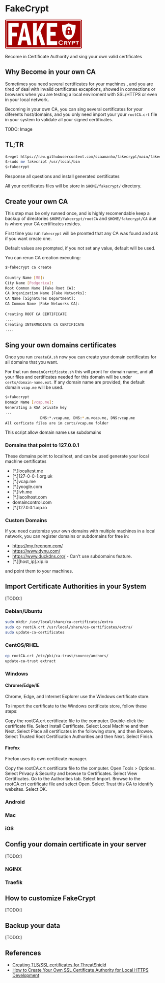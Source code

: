 # FakeCrypt
![FakeCrypt Logo](assets/logo250.png) 

Become in Certificate Authority and sing your own valid certificates

## Why Become in your own CA

Sometimes you need several certificates for your machines , and you are tired of deal with invalid certificates exceptions, showed in connections or browsers when you are testing a local enviroment with SSL/HTTPS or even in your local network.

Becoming in your own CA, you can sing several certificates for your diferents host/domains, and you only need import your your `rootCA.crt` file in your system to validate all your signed certificates.

TODO: Image


## TL;TR

```sh
$>wget https://raw.githubusercontent.com/scaamanho/fakecrypt/main/fakecrypt
$>sudo mv fakecript /usr/local/bin
$>fakecrypt
```

Response all questions and install generated certificates

All your certificates files will be store in `$HOME/fakecrypt/` directory.

## Create your own CA

This step mus be only runned once, and is highly recomendable keep a backup of directories `$HOME/fakecrypt/rootCA` and `$HOME/fakecrypt/CA` due is where your CA certificates resides.

First time you run `fakecrypt` will be promted that any CA was found and ask if you want create one.

Default values are prompted, if you not set any value, default will be used.

You can rerun CA creation executing:

```sh
$>fakecrypt ca create

Country Name [ME]:
City Name [Podgorica]:
Root Common Name [Fake Root CA]:
CA Organization Name [Fake Networks]:
CA Name [Signatures Department]:
CA Common Name [Fake Networks CA]:

Creating ROOT CA CERTIFICATE
....
Creating INTERMEDIATE CA CERTIFICATE
....

```

## Sing your own domains certificates

Once you run `createCA.sh` now you can create your domain certificates for all domains that you want.

For that run `domainCertificate.sh` this will pront for domain name, and all your files and certificates needed for this domain will be under `certs/domain-name.ext`. If any domain name are provided, the default domain `vcap.me` will be used.

```sh
$>fakecrypt
Domain Name [vcap.me]:
Generating a RSA private key
...
                DNS:*.vcap.me, DNS:*.m.vcap.me, DNS:vcap.me
All cerficate files are in certs/vcap.me folder
```

This script allow domain name use subdomains


### Domains that point to 127.0.0.1

These domains point to localhost, and can be used generate your local machine certificates

* [*.]localtest.me
* [*.]127-0-0-1.org.uk
* [*.]vcap.me
* [*.]yoogle.com
* [*.]lvh.me
* [*.]lacolhost.com
* domaincontrol.com
* [*.]127.0.0.1.xip.io

### Custom Domains

If you need customize your own domains with multiple machines in a local network, you can register domains or subdomains for free in:

* <https://my.freenom.com/>
* <https://www.dynu.com/>
* <https://www.duckdns.org/> - Can't use subdomains feature.
* [*.][host_ip].xip.io

and point them to your machines.

## Import Certificate Authorities in your System
[TODO:]
### Debian/Ubuntu

```sh
sudo mkdir /usr/local/share/ca-certificates/extra
sudo cp rootCA.crt /usr/local/share/ca-certificates/extra/
sudo update-ca-certificates
```

### CentOS/RHEL

```sh
cp rootCA.crt /etc/pki/ca-trust/source/anchors/
update-ca-trust extract
```

### Windows

#### Chrome/Edge/IE

Chrome, Edge, and Internet Explorer use the Windows certificate store.

To import the certificate to the Windows certificate store, follow these steps:

Copy the rootCA.crt certificate file to the computer.
Double-click the certificate file.
Select Install Certificate.
Select Local Machine and then Next.
Select Place all certificates in the following store, and then Browse.
Select Trusted Root Certification Authorities and then Next.
Select Finish.

#### Firefox

Firefox uses its own certificate manager.

Copy the rootCA.crt certificate file to the computer.
Open Tools > Options.
Select Privacy & Security and browse to Certificates.
Select View Certificates.
Go to the Authorities tab.
Select Import.
Browse to the rootCA.crt certificate file and select Open.
Select Trust this CA to identify websites.
Select OK.
### Android

### Mac

### iOS

## Config your domain certificate in your server
[TODO:]
### NGINX

### Traefik


## How to customize FakeCrypt

[TODO:]

## Backup your data

[TODO:]



## References

* [Creating TLS/SSL certificates for ThreatShield](https://help.f-secure.com/product.html#business/threatshield/latest/en/concept_E8E015C30E05412190F22C5DFC36AC0B-threatshield-latest-en) 
* [How to Create Your Own SSL Certificate Authority for Local HTTPS Development](https://deliciousbrains.com/ssl-certificate-authority-for-local-https-development/)